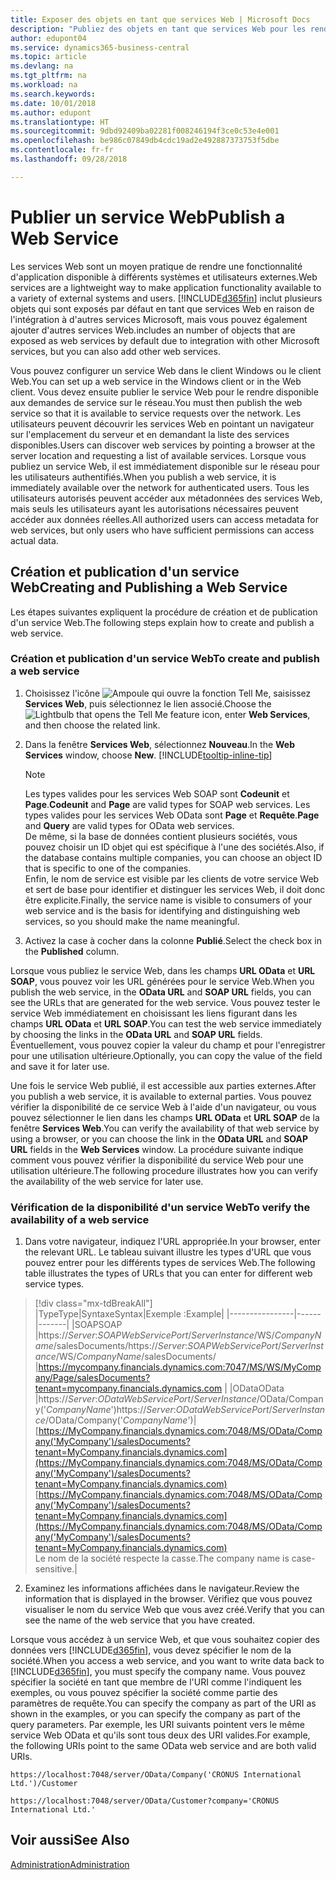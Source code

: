 ```yaml
---
title: Exposer des objets en tant que services Web | Microsoft Docs
description: "Publiez des objets en tant que services Web pour les rendre immédiatement disponibles sur le réseau."
author: edupont04
ms.service: dynamics365-business-central
ms.topic: article
ms.devlang: na
ms.tgt_pltfrm: na
ms.workload: na
ms.search.keywords: 
ms.date: 10/01/2018
ms.author: edupont
ms.translationtype: HT
ms.sourcegitcommit: 9dbd92409ba02281f008246194f3ce0c53e4e001
ms.openlocfilehash: be986c07849db4cdc19ad2e492887373753f5dbe
ms.contentlocale: fr-fr
ms.lasthandoff: 09/28/2018

---
```

# <a name="publish-a-web-service"></a><span data-ttu-id="a3e34-103">Publier un service Web</span><span class="sxs-lookup"><span data-stu-id="a3e34-103">Publish a Web Service</span></span>

<span data-ttu-id="a3e34-104">Les services Web sont un moyen pratique de rendre une fonctionnalité d'application disponible à différents systèmes et utilisateurs externes.</span><span class="sxs-lookup"><span data-stu-id="a3e34-104">Web services are a lightweight way to make application functionality available to a variety of external systems and users.</span></span> [!INCLUDE[d365fin](includes/d365fin_md.md)] <span data-ttu-id="a3e34-105">inclut plusieurs objets qui sont exposés par défaut en tant que services Web en raison de l'intégration à d'autres services Microsoft, mais vous pouvez également ajouter d'autres services Web.</span><span class="sxs-lookup"><span data-stu-id="a3e34-105">includes an number of objects that are exposed as web services by default due to integration with other Microsoft services, but you can also add other web services.</span></span>  

<span data-ttu-id="a3e34-106">Vous pouvez configurer un service Web dans le client Windows ou le client Web.</span><span class="sxs-lookup"><span data-stu-id="a3e34-106">You can set up a web service in the Windows client or in the Web client.</span></span> <span data-ttu-id="a3e34-107">Vous devez ensuite publier le service Web pour le rendre disponible aux demandes de service sur le réseau.</span><span class="sxs-lookup"><span data-stu-id="a3e34-107">You must then publish the web service so that it is available to service requests over the network.</span></span> <span data-ttu-id="a3e34-108">Les utilisateurs peuvent découvrir les services Web en pointant un navigateur sur l'emplacement du serveur et en demandant la liste des services disponibles.</span><span class="sxs-lookup"><span data-stu-id="a3e34-108">Users can discover web services by pointing a browser at the server location and requesting a list of available services.</span></span> <span data-ttu-id="a3e34-109">Lorsque vous publiez un service Web, il est immédiatement disponible sur le réseau pour les utilisateurs authentifiés.</span><span class="sxs-lookup"><span data-stu-id="a3e34-109">When you publish a web service, it is immediately available over the network for authenticated users.</span></span> <span data-ttu-id="a3e34-110">Tous les utilisateurs autorisés peuvent accéder aux métadonnées des services Web, mais seuls les utilisateurs ayant les autorisations nécessaires peuvent accéder aux données réelles.</span><span class="sxs-lookup"><span data-stu-id="a3e34-110">All authorized users can access metadata for web services, but only users who have sufficient permissions can access actual data.</span></span>

## <a name="creating-and-publishing-a-web-service"></a><span data-ttu-id="a3e34-111">Création et publication d'un service Web</span><span class="sxs-lookup"><span data-stu-id="a3e34-111">Creating and Publishing a Web Service</span></span>  
<span data-ttu-id="a3e34-112">Les étapes suivantes expliquent la procédure de création et de publication d'un service Web.</span><span class="sxs-lookup"><span data-stu-id="a3e34-112">The following steps explain how to create and publish a web service.</span></span>  

### <a name="to-create-and-publish-a-web-service"></a><span data-ttu-id="a3e34-113">Création et publication d'un service Web</span><span class="sxs-lookup"><span data-stu-id="a3e34-113">To create and publish a web service</span></span>  

1.  <span data-ttu-id="a3e34-114">Choisissez l'icône ![Ampoule qui ouvre la fonction Tell Me](media/ui-search/search_small.png "Dites-moi ce que vous voulez faire"), saisissez **Services Web**, puis sélectionnez le lien associé.</span><span class="sxs-lookup"><span data-stu-id="a3e34-114">Choose the ![Lightbulb that opens the Tell Me feature](media/ui-search/search_small.png "Tell me what you want to do") icon, enter **Web Services**, and then choose the related link.</span></span>  
2.  <span data-ttu-id="a3e34-115">Dans la fenêtre **Services Web**, sélectionnez **Nouveau**.</span><span class="sxs-lookup"><span data-stu-id="a3e34-115">In the **Web Services** window, choose **New**.</span></span> [!INCLUDE[tooltip-inline-tip](includes/tooltip-inline-tip_md.md)]  

    > [!NOTE]  
    >  <span data-ttu-id="a3e34-116">Les types valides pour les services Web SOAP sont **Codeunit** et **Page**.</span><span class="sxs-lookup"><span data-stu-id="a3e34-116">**Codeunit** and **Page** are valid types for SOAP web services.</span></span> <span data-ttu-id="a3e34-117">Les types valides pour les services Web OData sont **Page** et **Requête**.</span><span class="sxs-lookup"><span data-stu-id="a3e34-117">**Page** and **Query** are valid types for OData web services.</span></span>  
    <span data-ttu-id="a3e34-118">De même, si la base de données contient plusieurs sociétés, vous pouvez choisir un ID objet qui est spécifique à l'une des sociétés.</span><span class="sxs-lookup"><span data-stu-id="a3e34-118">Also, if the database contains multiple companies, you can choose an object ID that is specific to one of the companies.</span></span>  
    <span data-ttu-id="a3e34-119">Enfin, le nom de service est visible par les clients de votre service Web et sert de base pour identifier et distinguer les services Web, il doit donc être explicite.</span><span class="sxs-lookup"><span data-stu-id="a3e34-119">Finally, the service name is visible to consumers of your web service and is the basis for identifying and distinguishing web services, so you should make the name meaningful.</span></span>

3.  <span data-ttu-id="a3e34-120">Activez la case à cocher dans la colonne **Publié**.</span><span class="sxs-lookup"><span data-stu-id="a3e34-120">Select the check box in the **Published** column.</span></span>  

<span data-ttu-id="a3e34-121">Lorsque vous publiez le service Web, dans les champs **URL OData** et **URL SOAP**, vous pouvez voir les URL générées pour le service Web.</span><span class="sxs-lookup"><span data-stu-id="a3e34-121">When you publish the web service, in the **OData URL** and **SOAP URL** fields, you can see the URLs that are generated for the web service.</span></span> <span data-ttu-id="a3e34-122">Vous pouvez tester le service Web immédiatement en choisissant les liens figurant dans les champs **URL OData** et **URL SOAP**.</span><span class="sxs-lookup"><span data-stu-id="a3e34-122">You can test the web service immediately by choosing the links in the **OData URL** and **SOAP URL** fields.</span></span> <span data-ttu-id="a3e34-123">Éventuellement, vous pouvez copier la valeur du champ et pour l'enregistrer pour une utilisation ultérieure.</span><span class="sxs-lookup"><span data-stu-id="a3e34-123">Optionally, you can copy the value of the field and save it for later use.</span></span>  

<span data-ttu-id="a3e34-124">Une fois le service Web publié, il est accessible aux parties externes.</span><span class="sxs-lookup"><span data-stu-id="a3e34-124">After you publish a web service, it is available to external parties.</span></span> <span data-ttu-id="a3e34-125">Vous pouvez vérifier la disponibilité de ce service Web à l'aide d'un navigateur, ou vous pouvez sélectionner le lien dans les champs **URL OData** et **URL SOAP** de la fenêtre **Services Web**.</span><span class="sxs-lookup"><span data-stu-id="a3e34-125">You can verify the availability of that web service by using a browser, or you can choose the link in the **OData URL** and **SOAP URL** fields in the **Web Services** window.</span></span> <span data-ttu-id="a3e34-126">La procédure suivante indique comment vous pouvez vérifier la disponibilité du service Web pour une utilisation ultérieure.</span><span class="sxs-lookup"><span data-stu-id="a3e34-126">The following procedure illustrates how you can verify the availability of the web service for later use.</span></span>  

### <a name="to-verify-the-availability-of-a-web-service"></a><span data-ttu-id="a3e34-127">Vérification de la disponibilité d'un service Web</span><span class="sxs-lookup"><span data-stu-id="a3e34-127">To verify the availability of a web service</span></span>  

1.  <span data-ttu-id="a3e34-128">Dans votre navigateur, indiquez l'URL appropriée.</span><span class="sxs-lookup"><span data-stu-id="a3e34-128">In your browser, enter the relevant URL.</span></span> <span data-ttu-id="a3e34-129">Le tableau suivant illustre les types d'URL que vous pouvez entrer pour les différents types de services Web.</span><span class="sxs-lookup"><span data-stu-id="a3e34-129">The following table illustrates the types of URLs that you can enter for different web service types.</span></span>  
> [!div class="mx-tdBreakAll"]
> |<span data-ttu-id="a3e34-130">Type</span><span class="sxs-lookup"><span data-stu-id="a3e34-130">Type</span></span>|<span data-ttu-id="a3e34-131">Syntaxe</span><span class="sxs-lookup"><span data-stu-id="a3e34-131">Syntax</span></span>|<span data-ttu-id="a3e34-132">Exemple :</span><span class="sxs-lookup"><span data-stu-id="a3e34-132">Example</span></span>|
> |----------------|------|-------|
> |<span data-ttu-id="a3e34-133">SOAP</span><span class="sxs-lookup"><span data-stu-id="a3e34-133">SOAP</span></span> |<span data-ttu-id="a3e34-134">https://*Server*:*SOAPWebServicePort*/*ServerInstance*/WS/*CompanyName*/salesDocuments/</span><span class="sxs-lookup"><span data-stu-id="a3e34-134">https://*Server*:*SOAPWebServicePort*/*ServerInstance*/WS/*CompanyName*/salesDocuments/</span></span> |https://mycompany.financials.dynamics.com:7047/MS/WS/MyCompany/Page/salesDocuments?tenant=mycompany.financials.dynamics.com |
> |<span data-ttu-id="a3e34-135">OData</span><span class="sxs-lookup"><span data-stu-id="a3e34-135">OData</span></span> |<span data-ttu-id="a3e34-136">https://*Server*:*ODataWebServicePort*/*ServerInstance*/OData/Company('*CompanyName*')</span><span class="sxs-lookup"><span data-stu-id="a3e34-136">https://*Server*:*ODataWebServicePort*/*ServerInstance*/OData/Company('*CompanyName*')</span></span>|<span data-ttu-id="a3e34-137">[https://MyCompany.financials.dynamics.com:7048/MS/OData/Company('MyCompany')/salesDocuments?tenant=MyCompany.financials.dynamics.com](https://MyCompany.financials.dynamics.com:7048/MS/OData/Company('MyCompany')/salesDocuments?tenant=MyCompany.financials.dynamics.com)</span><span class="sxs-lookup"><span data-stu-id="a3e34-137">[https://MyCompany.financials.dynamics.com:7048/MS/OData/Company('MyCompany')/salesDocuments?tenant=MyCompany.financials.dynamics.com](https://MyCompany.financials.dynamics.com:7048/MS/OData/Company('MyCompany')/salesDocuments?tenant=MyCompany.financials.dynamics.com)</span></span> <br />    <span data-ttu-id="a3e34-138">Le nom de la société respecte la casse.</span><span class="sxs-lookup"><span data-stu-id="a3e34-138">The company name is case-sensitive.</span></span>|

2.  <span data-ttu-id="a3e34-139">Examinez les informations affichées dans le navigateur.</span><span class="sxs-lookup"><span data-stu-id="a3e34-139">Review the information that is displayed in the browser.</span></span> <span data-ttu-id="a3e34-140">Vérifiez que vous pouvez visualiser le nom du service Web que vous avez créé.</span><span class="sxs-lookup"><span data-stu-id="a3e34-140">Verify that you can see the name of the web service that you have created.</span></span>  

<span data-ttu-id="a3e34-141">Lorsque vous accédez à un service Web, et que vous souhaitez copier des données vers [!INCLUDE[d365fin](includes/d365fin_md.md)], vous devez spécifier le nom de la société.</span><span class="sxs-lookup"><span data-stu-id="a3e34-141">When you access a web service, and you want to write data back to [!INCLUDE[d365fin](includes/d365fin_md.md)], you must specify the company name.</span></span> <span data-ttu-id="a3e34-142">Vous pouvez spécifier la société en tant que membre de l'URI comme l'indiquent les exemples, ou vous pouvez spécifier la société comme partie des paramètres de requête.</span><span class="sxs-lookup"><span data-stu-id="a3e34-142">You can specify the company as part of the URI as shown in the examples, or you can specify the company as part of the query parameters.</span></span> <span data-ttu-id="a3e34-143">Par exemple, les URI suivants pointent vers le même service Web OData et qu'ils sont tous deux des URI valides.</span><span class="sxs-lookup"><span data-stu-id="a3e34-143">For example, the following URIs point to the same OData web service and are both valid URIs.</span></span>  

```  
https://localhost:7048/server/OData/Company('CRONUS International Ltd.')/Customer  
```  

```  
https://localhost:7048/server/OData/Customer?company='CRONUS International Ltd.'  
```  

## <a name="see-also"></a><span data-ttu-id="a3e34-144">Voir aussi</span><span class="sxs-lookup"><span data-stu-id="a3e34-144">See Also</span></span>  
[<span data-ttu-id="a3e34-145">Administration</span><span class="sxs-lookup"><span data-stu-id="a3e34-145">Administration</span></span>](admin-setup-and-administration.md)  

